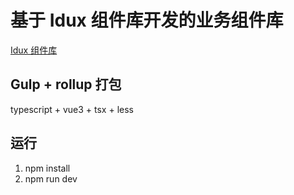 # 基于 Idux 组件库开发的业务组件库

[Idux 组件库](https://idux.site/)

## Gulp + rollup 打包

typescript + vue3 + tsx + less

## 运行

1. npm install
2. npm run dev
